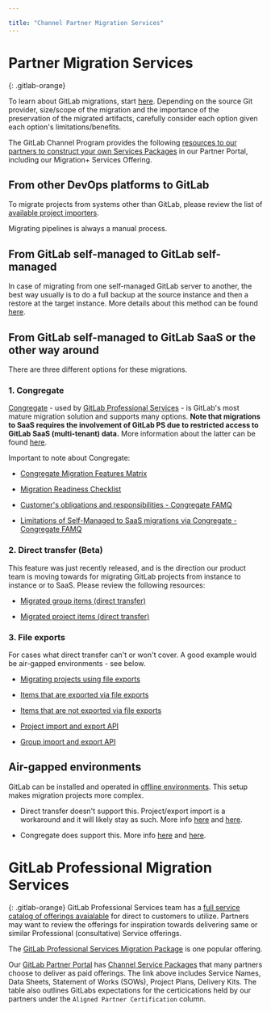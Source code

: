 ```yaml
---

title: "Channel Partner Migration Services"
---
```







<link rel="stylesheet" type="text/css" href="/stylesheets/biztech.css" />


# Partner Migration Services

{: .gitlab-orange}

To learn about GitLab migrations, start [here](https://docs.gitlab.com/ee/user/project/import/). Depending on the source Git provider, size/scope of the migration and the importance of the preservation of the migrated artifacts, carefully consider each option given each option's limitations/benefits.

The GitLab Channel Program provides the following [resources to our partners to construct your own Services Packages](https://partners.gitlab.com/prm/English/c/Channel_Service_Packages) in our Partner Portal, including our Migration+ Services Offering.

## From other DevOps platforms to GitLab

To migrate projects from systems other than GitLab, please review the list of [available project importers](https://docs.gitlab.com/ee/user/project/import/#available-project-importers).

Migrating pipelines is always a manual process.

## From GitLab self-managed to GitLab self-managed

In case of migrating from one self-managed GitLab server to another, the best way usually is to do a full backup at the source instance and then a restore at the target instance. More details about this method can be found [here](https://docs.gitlab.com/ee/administration/backup_restore/#migrate-to-a-new-server).

## From GitLab self-managed to GitLab SaaS or the other way around

There are three different options for these migrations.

### 1. Congregate

[Congregate](https://gitlab-org.gitlab.io/professional-services-automation/tools/migration/congregate/) - used by [GitLab Professional Services](https://about.gitlab.com/services/) - is GitLab's most mature migration solution and supports many options. **Note that migrations to SaaS requires the involvement of GitLab PS due to restricted access to GitLab SaaS (multi-tenant) data.** More information about the latter can be found [here](/handbook/customer-success/professional-services-engineering/engagement-mgmt/scoping-information/migrations/SM-to-SaaS/#faq).

Important to note about Congregate:

- [Congregate Migration Features Matrix](https://gitlab.com/gitlab-org/professional-services-automation/tools/migration/congregate/-/blob/master/customer/gitlab-migration-features-matrix.md)

- [Migration Readiness Checklist](https://gitlab.com/gitlab-org/professional-services-automation/tools/migration/congregate/-/blob/master/customer/migration-readiness-checklist.md)

- [Customer's obligations and responsibilities - Congregate FAMQ](https://gitlab.com/gitlab-org/professional-services-automation/tools/migration/congregate/-/blob/master/customer/famq.md#what-are-a-customers-obligations-and-responsibilities-prior-during-and-after-a-migration)

- [Limitations of Self-Managed to SaaS migrations via Congregate - Congregate FAMQ](https://gitlab.com/gitlab-org/professional-services-automation/tools/migration/congregate/-/blob/master/customer/famq.md#what-level-of-instance-access-and-permission-are-needed-for-migrating)

### 2. Direct transfer (Beta)

This feature was just recently released, and is the direction our product team is moving towards for migrating GitLab projects from instance to instance or to SaaS. Please review the following resources:

- [Migrated group items (direct transfer)](https://docs.gitlab.com/ee/user/group/import/index.html#migrated-group-items)

- [Migrated project items (direct transfer)](https://docs.gitlab.com/ee/user/group/import/index.html#migrated-project-items-beta)

### 3. File exports

For cases what direct transfer can't or won't cover. A good example would be air-gapped environments - see below.

- [Migrating projects using file exports](https://docs.gitlab.com/ee/user/project/settings/import_export.html)

- [Items that are exported via file exports](https://docs.gitlab.com/ee/user/project/settings/import_export.html#items-that-are-exported)

- [Items that are not exported via file exports](https://docs.gitlab.com/ee/user/project/settings/import_export.html#items-that-are-not-exported)

- [Project import and export API](https://docs.gitlab.com/ee/api/project_import_export.html)

- [Group import and export API](https://docs.gitlab.com/ee/api/group_import_export.html)

## Air-gapped environments

GitLab can be installed and operated in [offline environments](https://docs.gitlab.com/ee/user/application_security/offline_deployments/). This setup makes migration projects more complex.

- Direct transfer doesn't support this. Project/export import is a workaround and it will likely stay as such. More info [here](https://gitlab.com/groups/gitlab-org/-/epics/8985) and [here](https://gitlab.com/gitlab-org/gitlab/-/issues/363406).

- Congregate does support this. More info [here](https://gitlab.com/groups/gitlab-org/professional-services-automation/tools/migration/-/epics/116) and [here](https://gitlab.com/gitlab-org/professional-services-automation/tools/migration/congregate/-/blob/master/runbooks/airgapped-migration-usage.md).


# GitLab Professional Migration Services

{: .gitlab-orange}
GitLab Professional Services team has a [full service catalog of offerings avaialable](https://about.gitlab.com/services/catalog/) for direct to customers to utilize. Partners may want to review the offerings for inspiration towards delivering same or similar Professional (consultative) Service offerings.

The [GitLab Professional Services Migration Package](https://drive.google.com/file/d/1SK4iEg3XKx2nBWNo7xDlBbjLfOe1cFhB/view) is one popular offering.

Our [GitLab Partner Portal](https://partners.gitlab.com/English/) has [Channel Service Packages](https://partners.gitlab.com/prm/English/c/Channel_Service_Packages) that many partners choose to deliver as paid offerings. The link above includes Service Names, Data Sheets, Statement of Works (SOWs), Project Plans, Delivery Kits. The table also outlines GitLabs expectations for the certicications held by our partners under the `Aligned Partner Certification` column.
